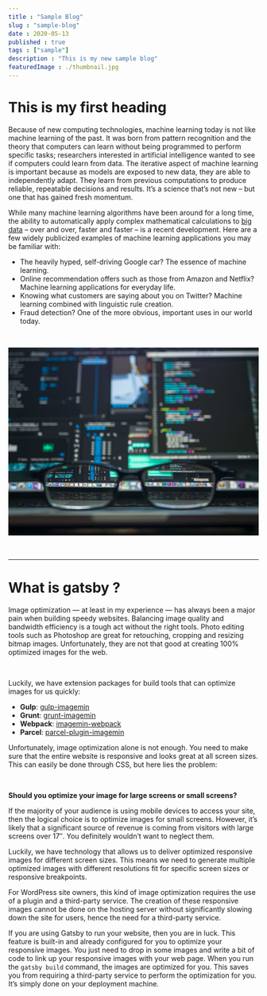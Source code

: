 ```yaml
---
title : "Sample Blog"
slug : "sample-blog"
date : 2020-05-13
published : true
tags : ["sample"]
description : "This is my new sample blog"
featuredImage : ./thumbnail.jpg
---
```


# This is my first heading

Because of new computing technologies, machine learning today is not like machine learning of the past. It was born from pattern recognition and the theory that computers can learn without being programmed to perform specific tasks; researchers interested in artificial intelligence wanted to see if computers could learn from data. The iterative aspect of machine learning is important because as models are exposed to new data, they are able to independently adapt. They learn from previous computations to produce reliable, repeatable decisions and results. It’s a science that’s not new – but one that has gained fresh momentum.

While many machine learning algorithms have been around for a long time, the ability to automatically apply complex mathematical calculations to [big data](https://www.sas.com/en_us/insights/big-data/what-is-big-data.html) – over and over, faster and faster – is a recent development. Here are a few widely publicized examples of machine learning applications you may be familiar with:

- The heavily hyped, self-driving Google car? The essence of machine learning.
- Online recommendation offers such as those from Amazon and Netflix? Machine learning applications for everyday life.
- Knowing what customers are saying about you on Twitter? Machine learning combined with linguistic rule creation.
- Fraud detection? One of the more obvious, important uses in our world today.



<br/>

![Machine Learning](./image-1.jpg)

<br/>

------

# What is gatsby ?

Image optimization — at least in my experience — has always been a major pain when building speedy websites. Balancing image quality and bandwidth efficiency is a tough act without the right tools. Photo editing tools such as Photoshop are great for retouching, cropping and resizing bitmap images. Unfortunately, they are not that good at creating 100% optimized images for the web.

<br/>

Luckily, we have extension packages for build tools that can optimize images for us quickly:

- **Gulp**: [gulp-imagemin](https://www.npmjs.com/package/gulp-imagemin)
- **Grunt**: [grunt-imagemin](https://www.npmjs.com/package/grunt-image)
- **Webpack**: [imagemin-webpack](https://www.npmjs.com/package/imagemin-webpack)
- **Parcel**: [parcel-plugin-imagemin](https://www.npmjs.com/package/parcel-plugin-imagemin)

Unfortunately, image optimization alone is not enough. You need to make sure that the entire website is responsive and looks great at all screen sizes. This can easily be done through CSS, but here lies the problem:

<br/>

**Should you optimize your image for large screens or small screens?**

If the majority of your audience is using mobile devices to access your site, then the logical choice is to optimize images for small screens. However, it’s likely that a significant source of revenue is coming from visitors with large screens over 17″. You definitely wouldn’t want to neglect them.

Luckily, we have technology that allows us to deliver optimized responsive images for different screen sizes. This means we need to generate multiple optimized images with different resolutions fit for specific screen sizes or responsive breakpoints.

For WordPress site owners, this kind of image optimization requires the use of a plugin and a third-party service. The creation of these responsive images cannot be done on the hosting server without significantly slowing down the site for users, hence the need for a third-party service.

If you are using Gatsby to run your website, then you are in luck. This feature is built-in and already configured for you to optimize your responsive images. You just need to drop in some images and write a bit of code to link up your responsive images with your web page. When you run the `gatsby build` command, the images are optimized for you. This saves you from requiring a third-party service to perform the optimization for you. It’s simply done on your deployment machine.